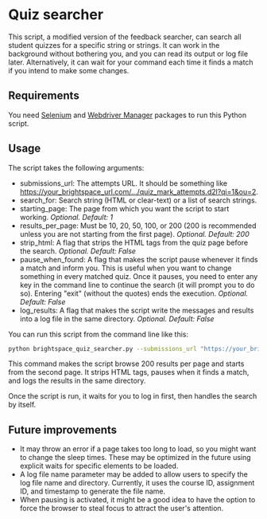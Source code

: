 # Quiz searcher

This script, a modified version of the feedback searcher, can search all student quizzes for a specific string or strings. It can work in the background without bothering you, and you can read its output or log file later. Alternatively, it can wait for your command each time it finds a match if you intend to make some changes.

## Requirements

You need [Selenium](https://pypi.org/project/selenium/) and [Webdriver Manager](https://pypi.org/project/webdriver-manager/) packages to run this Python script.

## Usage

The script takes the following arguments:
*   submissions_url: The attempts URL. It should be something like https://your_brightspace_url.com/.../quiz_mark_attempts.d2l?qi=1&ou=2.
*   search_for: Search string (HTML or clear-text) or a list of search strings.
*   starting_page: The page from which you want the script to start working. *Optional. Default: 1*
*   results_per_page: Must be 10, 20, 50, 100, or 200 (200 is recommended unless you are not starting from the first page). *Optional. Default: 200*
*   strip_html: A flag that strips the HTML tags from the quiz page before the search. *Optional. Default: False*
*   pause_when_found: A flag that makes the script pause whenever it finds a match and inform you. This is useful when you want to change something in every matched quiz. Once it pauses, you need to enter any key in the command line to continue the search (it will prompt you to do so). Entering "exit" (without the quotes) ends the execution. *Optional. Default: False*
*   log_results: A flag that makes the script write the messages and results into a log file in the same directory. *Optional. Default: False*

You can run this script from the command line like this:

```bash
python brightspace_quiz_searcher.py --submissions_url "https://your_brightspace_url.com/.../quiz_mark_attempts.d2l?qi=1&ou=2" --search_for "Your search string here" --starting_page 2 --results_per_page 200 --strip_html --pause_when_found --log_results
```

This command makes the script browse 200 results per page and starts from the second page. It strips HTML tags, pauses when it finds a match, and logs the results in the same directory.

Once the script is run, it waits for you to log in first, then handles the search by itself. 

## Future improvements

*   It may throw an error if a page takes too long to load, so you might want to change the sleep times. These may be optimized in the future using explicit waits for specific elements to be loaded.
*   A log file name parameter may be added to allow users to specify the log file name and directory. Currently, it uses the course ID, assignment ID, and timestamp to generate the file name.
*   When pausing is activated, it might be a good idea to have the option to force the browser to steal focus to attract the user's attention. 